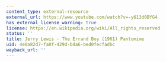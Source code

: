 ```yaml
---
content_type: external-resource
external_url: https://www.youtube.com/watch?v=-y613d0BYG4
has_external_license_warning: true
license: https://en.wikipedia.org/wiki/All_rights_reserved
status: ''
title: Jerry Lewis - The Errand Boy (1961) Pantomime
uid: 4e0a82d7-fa0f-429d-bda6-bed0fecfadbc
wayback_url: ''
---
```

